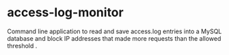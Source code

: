 # access-log-monitor
Command line application to read and save access.log entries into a MySQL database and block IP addresses that made more requests than the allowed threshold
.
